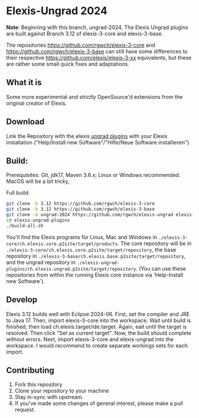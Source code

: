 # Elexis-Ungrad 2024

**Note**: Beginning with this branch, ungrad-2024, The Elexis Ungrad plugins are built against Branch 3.12 of elexis-3-core and elexis-3-base. 

The repositories https://github.com/rgwch/elexis-3-core and https://github.com/rgwch/elexis-3-base can still have some differences to their respective https://github.com/elexis/elexis-3-xx equivalents, but these are rather some small quick fixes and adaptations.  

## What it is
Some more experimental and strictly OpenSource'd extensions from the original creator of Elexis. 

## Download
Link the Repository with the elexis [ungrad plugins](https://elexis.ch/ungrad2024/3.12/ungrad/) with your Elexis installation ("Help/Install new Software"/"Hilfe/Neue Software installieren")

## Build:

Prerequisites: Git, jdk17, Maven 3.6.x; Linux or Windows recommended. MacOS will be a bit tricky,

Full build:

```bash
git clone -b 3.12 https://github.com/rgwch/elexis-3-core
git clone -b 3.12 https://github.com/rgwch/elexis-3-base
git clone -b ungrad-2024 https://github.com/rgwch/elexis-ungrad elexis-ungrad-plugins
cd elexis-ungrad-plugins
./build-all.sh

```
You'll find the Elexis programs für Linux, Mac and Windows in `./elexis-3-core/ch.elexis.core.p2site/target/products`. The core repository will be in `./elexis-3-core/ch.elexis.core.p2site/target/repository`, the base repository in `./elexis-3-base/ch.elexis.base.p2site/target/repository`, and the ungrad repository in `./elexis-ungrad-plugins/ch.elexis.ungrad.p2site/target/repository`.
(You can use these repositories from within the running Elexis core instance via 'Help-Install new Software').

## Develop

Elexis 3.12 builds well with Eclipse 2024-06. First, set the compiler and JRE to Java 17. Then, import elexis-3-core into the workspace. Wait until build is finished, then load ch.elexis.target/ide.target. Again, eait until the target is resolved. Then click "Set as current target". Now, the build should complete without errors.
Next, import elexis-3-core and elexis-ungrad into the workspace. I would recommend to create separate workings sets for each import. 

## Contributing

1. Fork this repository
2. Clone your repository to your machine
3. Stay in-sync with upstream.
4. If you've made some changes of general interest, please make a pull request.
